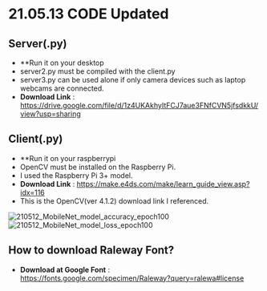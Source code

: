 # 21.05.13 CODE Updated

## Server(.py)
* **Run it on your desktop
* server2.py must be compiled with the client.py
* server3.py can be used alone if only camera devices such as laptop webcams are connected.
* **Download Link** : https://drive.google.com/file/d/1z4UKAkhyItFCJ7aue3FNfCVN5jfsdkkU/view?usp=sharing

## Client(.py)
* **Run it on your raspberrypi
* OpenCV must be installed on the Raspberry Pi.
* I used the Raspberry Pi 3+ model.
* **Download Link** : https://make.e4ds.com/make/learn_guide_view.asp?idx=116
* This is the OpenCV(ver 4.1.2) download link I referenced.


![210512_MobileNet_model_accuracy_epoch100](https://user-images.githubusercontent.com/75024126/117928225-3690d780-b336-11eb-94c9-e22fbc7a681c.png)
![210512_MobileNet_model_loss_epoch100](https://user-images.githubusercontent.com/75024126/117928234-38f33180-b336-11eb-9427-f2ed5f119339.png)

## How to download Raleway Font?
* **Download at Google Font** : https://fonts.google.com/specimen/Raleway?query=ralewa#license
